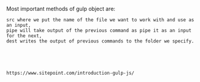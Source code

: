 Most important methods of gulp object are:

    src where we put the name of the file we want to work with and use as an input,
    pipe will take output of the previous command as pipe it as an input for the next,
    dest writes the output of previous commands to the folder we specify.





    https://www.sitepoint.com/introduction-gulp-js/
